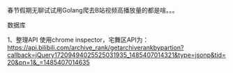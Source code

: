 春节假期无聊试试用Golang爬去B站视频高播放量的都是啥。。。

数据库

1、整理API
使用chrome inspector，宅舞区API为：
https://api.bilibili.com/archive_rank/getarchiverankbypartion?callback=jQuery17209494025525031935_1485407014321&type=jsonp&tid=20&pn=1&_=1485407014635
